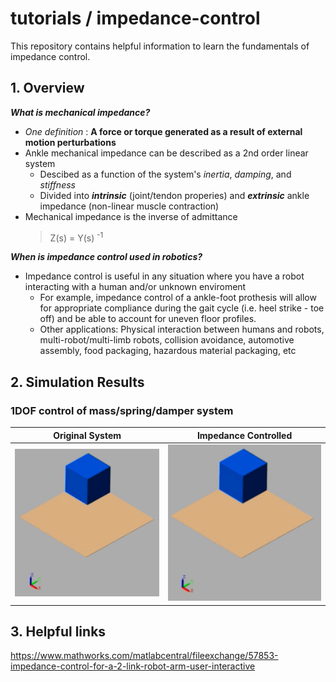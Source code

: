 # tutorials / impedance-control

This repository contains helpful information to learn the fundamentals of impedance control. 


## 1. Overview 
__*What is mechanical impedance?*__
* _One definition_ : **A force or torque generated as a result of external motion perturbations**
* Ankle mechanical impedance can be described as a 2nd order linear system
  * Descibed as a function of the system's _inertia_, _damping_, and _stiffness_
  * Divided into ___intrinsic___ (joint/tendon properies) and ___extrinsic___ ankle impedance (non-linear muscle contraction)
* Mechanical impedance is the inverse of admittance
  > Z(s) = Y(s) <sup>-1</sup> 

__*When is impedance control used in robotics?*__ 
* Impedance control is useful in any situation where you have a robot interacting with a human and/or unknown enviroment
  * For example, impedance control of a ankle-foot prothesis will allow for appropriate compliance during the gait cycle (i.e. heel strike - toe off) and be able to account for uneven floor profiles.
  * Other applications: Physical interaction between humans and robots, multi-robot/multi-limb robots, collision avoidance, automotive assembly, food packaging, hazardous material packaging, etc 


## 2. Simulation Results 
### 1DOF control of mass/spring/damper system

  Original System   |  Impedance Controlled  |
------------------- | -----------------------| 
![](videos/1D_orig_system.gif)  | ![](videos/1D_impedance_controlled.gif)     |

## 3. Helpful links 
<https://www.mathworks.com/matlabcentral/fileexchange/57853-impedance-control-for-a-2-link-robot-arm-user-interactive>
